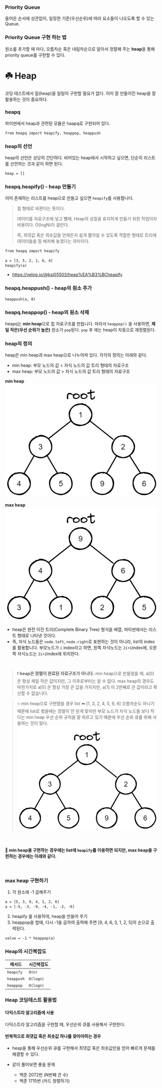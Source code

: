 ### Priority Queue

들어온 순서에 상관없이, 일정한 기준(우선순위)에 따라 요소들이 나오도록 할 수 있는 Queue.

### Priority Queue 구현 하는 법

원소를 추가할 때 마다, 오름차순 혹은 내림차순으로 알아서 정렬해 주는 **heap**을 통해 priority queue를 구현할 수 있다.

# ☘️ Heap

코딩 테스트에서 힙(heap)을 일일이 구현할 필요가 없다. 이미 잘 만들어진 heap을 잘 활용하는 것이 중요하다.

### heapq

파이썬에서 heap과 관련된 모듈은 haapq로 구현되어 있다.

```
from heapq import heapify, heappop, heappush
```

### heap의 선언

heap의 선언은 상당히 간단하다. 비어있는 heap에서 시작하고 싶으면, 단순히 리스트를 선언하는 것과 같이 하면 된다.

```
heap = []
```

### heapq.heapify() - heap 만들기

이미 존재하는 리스트를 heap으로 만들고 싶으면 <code>heapify</code>를 사용합니다.

> 힙 형태로 바뀐다는 뜻이다.
>
> 데이터를 자료구조에 넣고 뺄때, Heap의 성질을 유지하게 만들기 위한 작업이자 비용이다. O(logN)이 걸린다.
>
> 즉, 최댓값 혹은 최솟값을 언제든지 쉽게 뽑아갈 수 있도록 적합한 형태로 트리에 데이터들을 잘 배치해 놓겠다는 의미이다.

```
from heapq import heapify

a = [3, 5, 2, 1, 6, 4]
heapify(a)
```

- https://velog.io/@ksi05503/heap%EA%B3%BCheapify

### heapq.heappush() - heap의 원소 추가

```
heappush(a, 0)
```

### heapq.heappop() - heap의 원소 삭제

heapq는 **min heap**으로 힙 자료구조를 만듭니다. 따라서 <code>heappop()</code> 을 사용하면, **제일 작은(우선 순위가 높은)** 원소가 <code>pop</code>된다. <code>pop</code> 후 에는 heap이 자동으로 재정렬된다.

### heap의 정의

heap은 min heap과 max heap으로 나누어져 있다. 각각의 정의는 아래와 같다.

- min heap: 부모 노드의 값 < 자식 노드의 값 트리 형태의 자료구조
- max heap: 부모 노드의 값 > 자식 노드의 값 트리 형태의 자료구조

**min heap**
<img src="./image/min_heap.png" />

**max heap**
<img src="./image/max_heap.png" />

- heap은 완전 이진 트리(Complete Binary Tree) 형식을 배열, 파이썬에서는 리스트 형태로 나타낸 것이다.
- 즉, 자식 노드들은 <code>node.left</code>, <code>node.right</code>로 표현하는 것이 아니라, list의 index를 활용합니다. 부모노드가 <code>i</code> index라고 하면, 왼쪽 자식노드는 <code>2i+1</code>index에, 오른쪽 자식노드는 <code>2i+2</code>index에 위치한다.

</br>

> ❗️
> **heap은 정렬이 완료된 자료구조가 아니다.**
> min heap으로 만들었을 때, a[0]은 항상 제일 작은 값이지만, 그 이후로부터는 알 수 없다.
> max heap의 경우도 마찬가지로 a[0] 은 항상 가장 큰 값을 가지지만, a[1] 이 2번째로 큰 값이라고 확신할 수 없습니다.

> ⭐️
> min heap으로 구현했을 경우 list ➡︎ [1, 3, 2, 4, 5, 9, 6]
> 오름차순도 아니기 때문에 list로 봤을때는 정렬이 안 된게 맞지만 부모 노드가 자식 노드들 보다 작다는 min heap 우선 순위 규칙을 잘 따르고 있기 때문에 우선 순위 큐를 위해 사용하는 것이 맞다.
> <br /> <img src="./image/min_heap.png" /> <br />

<br/>

#### 👏 min heap을 구현하는 경우에는 list에 <code>heapify</code>를 이용하면 되지만, max heap을 구현하는 경우에는 아래와 같다.

<br/>

### max heap 구현하기

1. 각 원소에 -1 곱해주기

```
a = [5, 3, 9, 4, 1, 2, 6]
a = [-5, -3, -9, -4, -1, -2, -6]
```

2. heapify 를 사용하여, heap을 만들어 주기
3. heappop을 할때, 다시 -1을 곱하여 출력해 주면 [9, 4, 6, 3, 1, 2, 5]의 순으로 출력된다.

```
value = -1 * heappop(a)
```

### Heap의 시간복잡도

| 메서드                | 시간복잡도           |
| --------------------- | -------------------- |
| <code>heapify</code>  | <code>O(n)</code>    |
| <code>heappush</code> | <code>O(logn)</code> |
| <code>heappop</code>  | <code>O(logn)</code> |

### Heap 코딩테스트 활용법

#### 다익스트라 알고리즘에 사용

다익스트라 알고리즘을 구현할 때, 우선순위 큐를 사용해서 구현한다.

#### 반복적으로 최댓값 혹은 최솟값 하나를 찾아야하는 경우

- heap을 통해 우선순위 큐를 구현해서 최댓값 혹은 최솟값만을 얻어 빠르게 문제를 해결할 수 있다.

- 같이 풀어보면 좋을 문제
  - 백준 2072번 (N번째 큰 수)
  - 백준 1715번 (카드 정렬하기)
